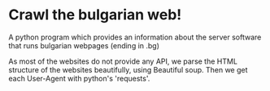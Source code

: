 # Crawl the bulgarian web!

A python program which provides an information about the server software that runs bulgarian webpages 
(ending in .bg)

As most of the websites do not provide any API, we parse the HTML structure of the websites beautifully, using Beautiful soup. Then we get each User-Agent with python's 'requests'.

